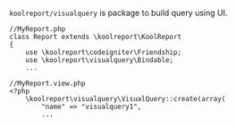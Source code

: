 `koolreport/visualquery` is package to build query using UI.

```
//MyReport.php
class Report extends \koolreport\KoolReport
{
    use \koolreport\codeigniter\Friendship;
    use \koolreport\visualquery\Bindable;
    ...
```

```
//MyReport.view.php
<?php
    \koolreport\visualquery\VisualQuery::create(array(
        "name" => "visualquery1",
        ...
```
